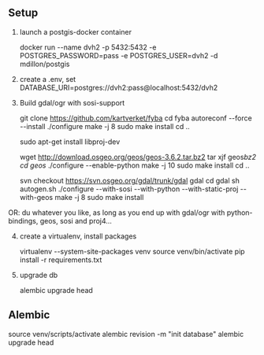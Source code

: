
## Setup

1. launch a postgis-docker container

    docker run --name dvh2 -p 5432:5432 -e POSTGRES_PASSWORD=pass -e POSTGRES_USER=dvh2 -d mdillon/postgis

2. create a .env, set DATABASE_URI=postgres://dvh2:pass@localhost:5432/dvh2

3. Build gdal/ogr with sosi-support

    git clone https://github.com/kartverket/fyba
    cd fyba
    autoreconf --force --install
    ./configure
    make -j 8
    sudo make install
    cd ..

    sudo apt-get install libproj-dev

    wget http://download.osgeo.org/geos/geos-3.6.2.tar.bz2
    tar xjf geos*bz2
    cd geos*
    ./configure --enable-python
    make -j 10
    sudo make install
    cd ..

    svn checkout https://svn.osgeo.org/gdal/trunk/gdal gdal
    cd gdal
    sh autogen.sh
    ./configure --with-sosi --with-python --with-static-proj --with-geos
    make -j 8
    sudo make install


OR: du whatever you like, as long as you end up with gdal/ogr with python-bindings, geos, sosi and proj4...


4. create a virtualenv, install packages

    virtualenv --system-site-packages venv
    source venv/bin/activate
    pip install -r requirements.txt

5. upgrade db

    alembic upgrade head

## Alembic

source venv/scripts/activate
alembic revision -m "init database"
alembic upgrade head


